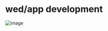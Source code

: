 # wed/app development
![image](https://github.com/user-attachments/assets/f8f14037-e31c-464d-a622-93b2e532f499)

